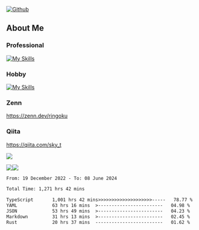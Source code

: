 [![Github](https://img.shields.io/github/followers/skyt-a?label=Follow&style=social)](https://github.com/skyt-a)

## About Me
### Professional
[![My Skills](https://skillicons.dev/icons?i=react,ts,js,nodejs,java,graphql,firebase,githubactions&theme=light)](https://skillicons.dev)
### Hobby
[![My Skills](https://skillicons.dev/icons?i=unity,rust,py&theme=light)](https://skillicons.dev)

### Zenn
https://zenn.dev/ringoku
### Qiita
https://qiita.com/sky_t


![](https://github-profile-summary-cards.vercel.app/api/cards/profile-details?username=skyt-a&theme=default)

![](https://github-profile-summary-cards.vercel.app/api/cards/repos-per-language?username=skyt-a&theme=default)![](https://github-profile-summary-cards.vercel.app/api/cards/stats?username=RinGoku&theme=default)

<!--START_SECTION:waka-->

```txt
From: 19 December 2022 - To: 08 June 2024

Total Time: 1,271 hrs 42 mins

TypeScript       1,001 hrs 42 mins>>>>>>>>>>>>>>>>>>>>-----   78.77 %
YAML             63 hrs 16 mins  >------------------------   04.98 %
JSON             53 hrs 49 mins  >------------------------   04.23 %
Markdown         31 hrs 13 mins  >------------------------   02.45 %
Rust             20 hrs 37 mins  -------------------------   01.62 %
```

<!--END_SECTION:waka-->
